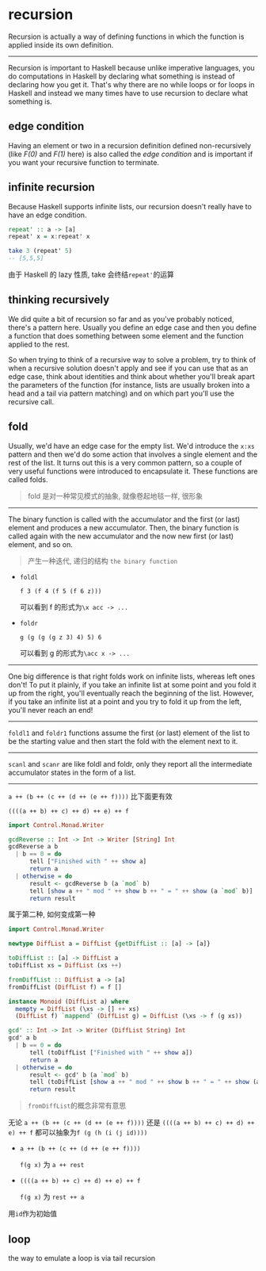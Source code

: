# recursion

Recursion is actually a way of defining functions in which the function is applied inside its own definition.

---

Recursion is important to Haskell because unlike imperative languages, you do computations in Haskell by declaring what something is instead of declaring how you get it. That's why there are no while loops or for loops in Haskell and instead we many times have to use recursion to declare what something is.

## edge condition

Having an element or two in a recursion definition defined non-recursively (like _F(0)_ and _F(1)_ here) is also called the _edge condition_ and is important if you want your recursive function to terminate.

## infinite recursion

Because Haskell supports infinite lists, our recursion doesn't really have to have an edge condition.

```hs
repeat' :: a -> [a]
repeat' x = x:repeat' x
```

```hs
take 3 (repeat' 5)
-- [5,5,5]
```

由于 Haskell 的 lazy 性质, take 会终结`repeat'`的运算

## thinking recursively

We did quite a bit of recursion so far and as you've probably noticed, there's a pattern here. Usually you define an edge case and then you define a function that does something between some element and the function applied to the rest.

So when trying to think of a recursive way to solve a problem, try to think of when a recursive solution doesn't apply and see if you can use that as an edge case, think about identities and think about whether you'll break apart the parameters of the function (for instance, lists are usually broken into a head and a tail via pattern matching) and on which part you'll use the recursive call.

## fold

Usually, we'd have an edge case for the empty list. We'd introduce the `x:xs` pattern and then we'd do some action that involves a single element and the rest of the list. It turns out this is a very common pattern, so a couple of very useful functions were introduced to encapsulate it. These functions are called folds.

> fold 是对一种常见模式的抽象, 就像卷起地毯一样, 很形象

---

The binary function is called with the accumulator and the first (or last) element and produces a new accumulator. Then, the binary function is called again with the new accumulator and the now new first (or last) element, and so on.

> 产生一种迭代, 递归的结构 `the binary function`

- `foldl`

  `f 3 (f 4 (f 5 (f 6 z)))`

  可以看到 f 的形式为`\x acc -> ...`

- `foldr`

  `g (g (g (g z 3) 4) 5) 6`

  可以看到 g 的形式为`\acc x -> ...`

---

One big difference is that right folds work on infinite lists, whereas left ones don't! To put it plainly, if you take an infinite list at some point and you fold it up from the right, you'll eventually reach the beginning of the list. However, if you take an infinite list at a point and you try to fold it up from the left, you'll never reach an end!

---

`foldl1` and `foldr1` functions assume the first (or last) element of the list to be the starting value and then start the fold with the element next to it.

---

`scanl` and `scanr` are like foldl and foldr, only they report all the intermediate accumulator states in the form of a list.

---

`a ++ (b ++ (c ++ (d ++ (e ++ f))))` 比下面更有效

`((((a ++ b) ++ c) ++ d) ++ e) ++ f`

```hs
import Control.Monad.Writer

gcdReverse :: Int -> Int -> Writer [String] Int
gcdReverse a b
  | b == 0 = do
      tell ["Finished with " ++ show a]
      return a
  | otherwise = do
      result <- gcdReverse b (a `mod` b)
      tell [show a ++ " mod " ++ show b ++ " = " ++ show (a `mod` b)]
      return result
```

属于第二种, 如何变成第一种

```hs
import Control.Monad.Writer

newtype DiffList a = DiffList {getDiffList :: [a] -> [a]}

toDiffList :: [a] -> DiffList a
toDiffList xs = DiffList (xs ++)

fromDiffList :: DiffList a -> [a]
fromDiffList (DiffList f) = f []

instance Monoid (DiffList a) where
  mempty = DiffList (\xs -> [] ++ xs)
  (DiffList f) `mappend` (DiffList g) = DiffList (\xs -> f (g xs))

gcd' :: Int -> Int -> Writer (DiffList String) Int
gcd' a b
  | b == 0 = do
      tell (toDiffList ["Finished with " ++ show a])
      return a
  | otherwise = do
      result <- gcd' b (a `mod` b)
      tell (toDiffList [show a ++ " mod " ++ show b ++ " = " ++ show (a `mod` b)])
      return result
```

> `fromDiffList`的概念非常有意思

无论 `a ++ (b ++ (c ++ (d ++ (e ++ f))))` 还是 `((((a ++ b) ++ c) ++ d) ++ e) ++ f` 都可以抽象为`f (g (h (i (j id))))`

- `a ++ (b ++ (c ++ (d ++ (e ++ f))))`

  `f(g x)` 为 `a ++ rest`

- `((((a ++ b) ++ c) ++ d) ++ e) ++ f`

  `f(g x)` 为 `rest ++ a`

用`id`作为初始值

## loop

the way to emulate a loop is via tail recursion
